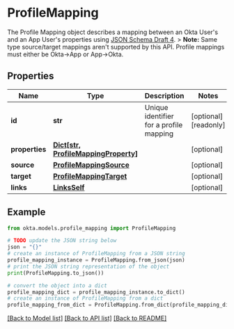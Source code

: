 # ProfileMapping

The Profile Mapping object describes a mapping between an Okta User's and an App User's properties using [JSON Schema Draft 4](https://datatracker.ietf.org/doc/html/draft-zyp-json-schema-04).  > **Note:** Same type source/target mappings aren't supported by this API. Profile mappings must either be Okta->App or App->Okta.

## Properties

Name | Type | Description | Notes
------------ | ------------- | ------------- | -------------
**id** | **str** | Unique identifier for a profile mapping | [optional] [readonly] 
**properties** | [**Dict[str, ProfileMappingProperty]**](ProfileMappingProperty.md) |  | [optional] 
**source** | [**ProfileMappingSource**](ProfileMappingSource.md) |  | [optional] 
**target** | [**ProfileMappingTarget**](ProfileMappingTarget.md) |  | [optional] 
**links** | [**LinksSelf**](LinksSelf.md) |  | [optional] 

## Example

```python
from okta.models.profile_mapping import ProfileMapping

# TODO update the JSON string below
json = "{}"
# create an instance of ProfileMapping from a JSON string
profile_mapping_instance = ProfileMapping.from_json(json)
# print the JSON string representation of the object
print(ProfileMapping.to_json())

# convert the object into a dict
profile_mapping_dict = profile_mapping_instance.to_dict()
# create an instance of ProfileMapping from a dict
profile_mapping_from_dict = ProfileMapping.from_dict(profile_mapping_dict)
```
[[Back to Model list]](../README.md#documentation-for-models) [[Back to API list]](../README.md#documentation-for-api-endpoints) [[Back to README]](../README.md)


